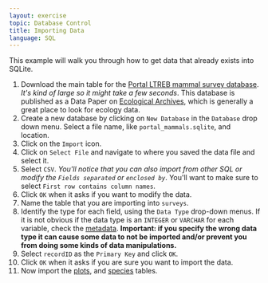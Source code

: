 ```yaml
---
layout: exercise
topic: Database Control
title: Importing Data
language: SQL
---
```


This example will walk you through how to get data that already exists
into SQLite.

1. Download the main table for the [Portal LTREB mammal survey
database](https://ndownloader.figshare.com/files/2292172). *It's kind of large so it might take a few seconds*. This database is published as a Data Paper on 
[Ecological Archives](http://esapubs.org/archive/default.htm), which is generally a great place to look for ecology data.
2. Create a new database by clicking on `New Database` in the `Database` drop down menu. Select a file name, like `portal_mammals.sqlite`, and location.
​
3. Click on the `Import` icon.
​
4. Click on `Select File` and navigate to where you saved the data file
and select it.
​
5. Select `CSV`. *You'll notice that you can also import from other SQL or
modify the `Fields separated` or `enclosed by`*. You'll want to make sure to
select `First row contains column names`.
​
6. Click `OK` when it asks if you want to modify the data.
7. Name the table that you are importing into `surveys`.
8. Identify the type for each field, using the `Data Type` drop-down menus. If
it is not obvious if the data type is an `INTEGER` or `VARCHAR` for each
variable, check the [metadata](http://esapubs.org/archive/ecol/E090/118/metadata.htm). **Important: if you specify the wrong data type it
can cause some data to not be imported and/or prevent you from doing some kinds
of data manipulations.** ​
9. Select `recordID` as the `Primary Key` and click `OK`.
10. Click `OK` when it asks if you are sure you want to import the data.
11. Now import the [plots](https://ndownloader.figshare.com/files/3299474), and
    [species](https://ndownloader.figshare.com/files/3299483) tables.
